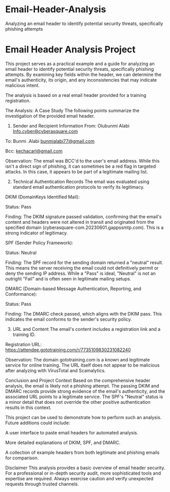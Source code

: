 # Email-Header-Analysis
Analyzing an email header to identify potential security threats, specifically phishing attempts

# Email Header Analysis Project
This project serves as a practical example and a guide for analyzing an email header to identify potential security threats, specifically phishing attempts. By examining key fields within the header, we can determine the email's authenticity, its origin, and any inconsistencies that may indicate malicious intent.

The analysis is based on a real email header provided for a training registration.

The Analysis: A Case Study
The following points summarize the investigation of the provided email header.

1. Sender and Recipient Information
From: Olubunmi Alabi <Info.cyber@cyberasquare.com>

To: Bunmi .Alabi <bunmialabi77@gmail.com>

Bcc: kechacarl@gmail.com

Observation: The email was BCC'd to the user's email address. While this isn't a direct sign of phishing, it can sometimes be a red flag in targeted attacks. In this case, it appears to be part of a legitimate mailing list.

2. Technical Authentication Records
The email was evaluated using standard email authentication protocols to verify its legitimacy.

DKIM (DomainKeys Identified Mail):

Status: Pass

Finding: The DKIM signature passed validation, confirming that the email's content and headers were not altered in transit and originated from the specified domain (cyberasquare-com.20230601.gappssmtp.com). This is a strong indicator of legitimacy.

SPF (Sender Policy Framework):

Status: Neutral

Finding: The SPF record for the sending domain returned a "neutral" result. This means the server receiving the email could not definitively permit or deny the sending IP address. While a "Pass" is ideal, "Neutral" is not an outright "Fail" and is often seen in legitimate mailing setups.

DMARC (Domain-based Message Authentication, Reporting, and Conformance):

Status: Pass

Finding: The DMARC check passed, which aligns with the DKIM pass. This indicates the email conforms to the sender's security policy.

3. URL and Content
The email's content includes a registration link and a training ID.

Registration URL: https://attendee.gototraining.com/r/7735109830231082240

Observation: The domain gototraining.com is a known and legitimate service for online training. The URL itself does not appear to be malicious after analyzing with VirusTotal and Scamalytics.

Conclusion and Project Context
Based on the comprehensive header analysis, the email is likely not a phishing attempt. The passing DKIM and DMARC records provide strong evidence of the email's authenticity, and the associated URL points to a legitimate service. The SPF's "Neutral" status is a minor detail that does not override the other positive authentication results in this context.

This project can be used to demonstrate how to perform such an analysis. Future additions could include:

A user interface to paste email headers for automated analysis.

More detailed explanations of DKIM, SPF, and DMARC.

A collection of example headers from both legitimate and phishing emails for comparison.

Disclaimer
This analysis provides a basic overview of email header security. For a professional or in-depth security audit, more sophisticated tools and expertise are required. Always exercise caution and verify unexpected requests through trusted channels.